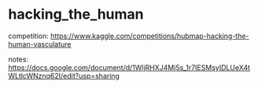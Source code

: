# hacking_the_human
competition: https://www.kaggle.com/competitions/hubmap-hacking-the-human-vasculature

notes: https://docs.google.com/document/d/1WljRHXJ4Mj5s_1r7IESMsyIDLUeX4tWLtlcWNznq62I/edit?usp=sharing